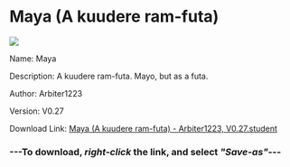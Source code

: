 # Maya (A kuudere ram-futa)

<img src = "https://raw.githubusercontent.com/Arbiter1223/Koukou-Gurashi-Custom-Students/master/Students/Files/Maya%20(A%20kuudere%20ram-futa).png">

Name: Maya

Description: A kuudere ram-futa. Mayo, but as a futa.

Author: Arbiter1223

Version: V0.27

Download Link: <a href="https://raw.githubusercontent.com/Arbiter1223/Koukou-Gurashi-Custom-Students/master/Students/Files/Maya%20(A%20kuudere%20ram-futa)%20-%20Arbiter1223%2C%20V0.27.student">Maya (A kuudere ram-futa) - Arbiter1223, V0.27.student</a>

### ---**To download, _right-click_ the link, and select _"Save-as"_**---

